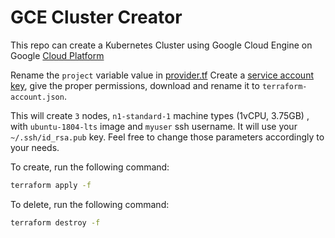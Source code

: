 # GCE Cluster Creator

This repo can create a Kubernetes Cluster using Google Cloud Engine on Google [Cloud Platform](https://console.cloud.google.com)

Rename the `project` variable value in [provider.tf](provider.tf)
Create a [service account key](https://console.cloud.google.com/apis/credentials/serviceaccountkey), give the proper permissions, download and rename it to `terraform-account.json`.

This will create `3` nodes, `n1-standard-1` machine types (1vCPU, 3.75GB) , with `ubuntu-1804-lts` image and `myuser` ssh username. It will use your `~/.ssh/id_rsa.pub` key. Feel free to change those parameters accordingly to your needs.

To create, run the following command:
```sh
terraform apply -f
```

To delete, run the following command:
```sh
terraform destroy -f
```

